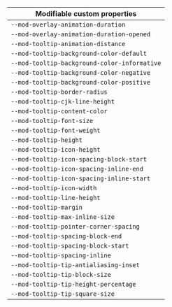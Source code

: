 | Modifiable custom properties                 |
| -------------------------------------------- |
| `--mod-overlay-animation-duration`           |
| `--mod-overlay-animation-duration-opened`    |
| `--mod-tooltip-animation-distance`           |
| `--mod-tooltip-background-color-default`     |
| `--mod-tooltip-background-color-informative` |
| `--mod-tooltip-background-color-negative`    |
| `--mod-tooltip-background-color-positive`    |
| `--mod-tooltip-border-radius`                |
| `--mod-tooltip-cjk-line-height`              |
| `--mod-tooltip-content-color`                |
| `--mod-tooltip-font-size`                    |
| `--mod-tooltip-font-weight`                  |
| `--mod-tooltip-height`                       |
| `--mod-tooltip-icon-height`                  |
| `--mod-tooltip-icon-spacing-block-start`     |
| `--mod-tooltip-icon-spacing-inline-end`      |
| `--mod-tooltip-icon-spacing-inline-start`    |
| `--mod-tooltip-icon-width`                   |
| `--mod-tooltip-line-height`                  |
| `--mod-tooltip-margin`                       |
| `--mod-tooltip-max-inline-size`              |
| `--mod-tooltip-pointer-corner-spacing`       |
| `--mod-tooltip-spacing-block-end`            |
| `--mod-tooltip-spacing-block-start`          |
| `--mod-tooltip-spacing-inline`               |
| `--mod-tooltip-tip-antialiasing-inset`       |
| `--mod-tooltip-tip-block-size`               |
| `--mod-tooltip-tip-height-percentage`        |
| `--mod-tooltip-tip-square-size`              |
